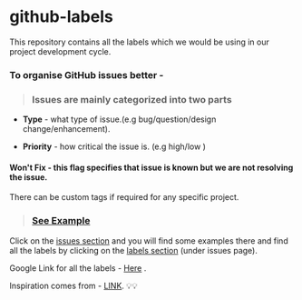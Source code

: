 # github-labels
This repository contains all the labels which we would be using in our project development cycle.

### To organise GitHub issues better -
> ### Issues are mainly categorized into two parts

   - **Type** - what type of issue.(e.g bug/question/design change/enhancement).
  
   - **Priority** - how critical the issue is. (e.g high/low )

 #### Won't Fix - this flag specifies that issue is known but we are not resolving the issue. 

There can be custom tags if required for any specific project.

> ### [See Example](https://github.com/LatticeInnovations/github-labels/issues)
Click on the [issues section](https://github.com/LatticeInnovations/github-labels/issues) and you will find some examples there and find all the labels by clicking on the [labels section](https://github.com/LatticeInnovations/github-labels/labels) (under issues page).

Google Link for all the labels - [Here](https://docs.google.com/document/d/1fiNRl3Obt1e1FUDdGyR8Jcwq5pB_TQMaWUv1ojiCCVo/edit?usp=sharing) .

Inspiration comes from - [LINK](https://medium.com/@dave_lunny/sane-github-labels-c5d2e6004b63). :bulb::bulb:
